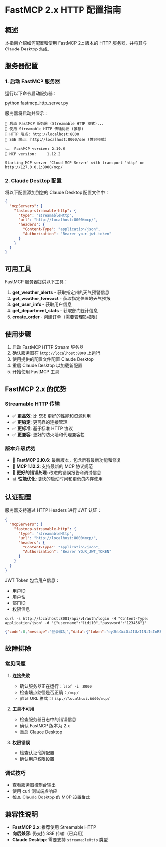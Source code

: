 # FastMCP 2.x HTTP 配置指南

## 概述

本指南介绍如何配置和使用 FastMCP 2.x 版本的 HTTP 服务器，并将其与 Claude Desktop 集成。

## 服务器配置

### 1. 启动 FastMCP 服务器

运行以下命令启动服务器：

python fastmcp_http_server.py

服务器将启动并显示：

```
🚀 启动 FastMCP 服务器 (Streamable HTTP 模式)...
🔗 使用 Streamable HTTP 传输协议 (推荐)
📡 HTTP 端点: http://localhost:8000
📡 SSE 端点: http://localhost:8000/sse (兼容模式)

🏎️  FastMCP version: 2.10.6
🤝 MCP version:     1.12.2

Starting MCP server 'Cloud MCP Server' with transport 'http' on http://127.0.0.1:8000/mcp/
```

### 2. Claude Desktop 配置

将以下配置添加到您的 Claude Desktop 配置文件中：

```json
{
  "mcpServers": {
    "fastmcp-streamable-http": {
      "type": "streamableHttp",
      "url": "http://localhost:8000/mcp/",
      "headers": {
        "Content-Type": "application/json",
        "Authorization": "Bearer your-jwt-token"
      }
    }
  }
}
```

## 可用工具

FastMCP 服务器提供以下工具：

1. **get_weather_alerts** - 获取指定州的天气预警信息
2. **get_weather_forecast** - 获取指定位置的天气预报
3. **get_user_info** - 获取用户信息
4. **get_department_stats** - 获取部门统计信息
5. **create_order** - 创建订单（需要管理员权限）

## 使用步骤

1. 启动 FastMCP HTTP Stream 服务器
2. 确认服务器在 `http://localhost:8000` 上运行
3. 使用提供的配置文件配置 Claude Desktop
4. 重启 Claude Desktop 以加载新配置
5. 开始使用 FastMCP 工具

## FastMCP 2.x 的优势

### Streamable HTTP 传输

- ✅ **更高效**: 比 SSE 更好的性能和资源利用
- ✅ **更稳定**: 更可靠的连接管理
- ✅ **更标准**: 基于标准 HTTP 协议
- ✅ **更兼容**: 更好的防火墙和代理兼容性

### 版本升级优势

- 🚀 **FastMCP 2.10.6**: 最新版本，包含所有最新功能和修复
- 🤝 **MCP 1.12.2**: 支持最新的 MCP 协议规范
- 🔧 **更好的错误处理**: 改进的错误报告和调试信息
- 📊 **性能优化**: 更快的启动时间和更低的内存使用

## 认证配置

服务器支持通过 HTTP Headers 进行 JWT 认证：

```json
{
  "mcpServers": {
    "fastmcp-streamable-http": {
      "type": "streamableHttp",
      "url": "http://localhost:8000/mcp/",
      "headers": {
        "Content-Type": "application/json",
        "Authorization": "Bearer YOUR_JWT_TOKEN"
      }
    }
  }
}
```

JWT Token 包含用户信息：

- 用户ID
- 用户名
- 部门ID
- 权限信息

```curl
curl -s http://localhost:8081/api/v1/auth/login -H "Content-Type: application/json" -d '{"username":"lidi10","password":"123456"}'
```

```json
{"code":0,"message":"登录成功","data":{"token":"eyJhbGciOiJIUzI1NiIsInR5cCI6IkpXVCJ9.eyJ1c2VyX2lkIjo3LCJ1c2VybmFtZSI6ImxpZGkxMCIsImRlcHRfaWQiOjIsImV4cCI6MTc1MzU4ODcyNSwiaWF0IjoxNzUzNTAyMzI1LCJpc3MiOiJhcGktYXV0aC1zeXN0ZW0ifQ.edRZQJXPvq43ppcs6GdnG800voWh3UJAPY6lU4Ovprw","expires_at":1753588725,"user":{"id":7,"username":"lidi10","name":"李迪","email":"lidi10@126.com","avatar":"https://avatars.githubusercontent.com/u/1?v=4","dept_id":2,"status":1,"created_at":"2025-07-20T21:24:39.842+08:00","updated_at":"2025-07-20T21:24:39.842+08:00"}}}
```

## 故障排除

### 常见问题

1. **连接失败**

   - 确认服务器正在运行：`lsof -i :8000`
   - 检查端点路径是否正确：`/mcp/`
   - 验证 URL 格式：`http://localhost:8000/mcp/`
2. **工具不可用**

   - 检查服务器日志中的错误信息
   - 确认 FastMCP 版本为 2.x
   - 重启 Claude Desktop
3. **权限错误**

   - 检查认证令牌配置
   - 确认用户权限设置

### 调试技巧

- 查看服务器控制台输出
- 使用 curl 测试端点响应
- 检查 Claude Desktop 的 MCP 设置格式

## 兼容性说明

- **FastMCP 2.x**: 推荐使用 Streamable HTTP
- **向后兼容**: 仍支持 SSE 传输（已弃用）
- **Claude Desktop**: 需要支持 `streamableHttp` 类型
